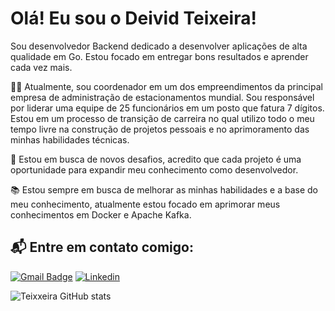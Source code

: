 

# Olá! Eu sou o Deivid Teixeira!

Sou desenvolvedor Backend dedicado a desenvolver aplicações de alta qualidade em Go. Estou focado em entregar bons resultados e aprender cada vez mais. 

👨‍💻 Atualmente, sou coordenador em um dos empreendimentos da principal empresa de administração de estacionamentos mundial. Sou responsável por liderar uma equipe de 25 funcionários em um posto que fatura 7 dígitos. Estou em um processo de transição de carreira no qual utilizo todo o meu tempo livre na construção de projetos pessoais e no aprimoramento das minhas habilidades técnicas. 

👊 Estou em busca de novos desafios, acredito que cada projeto é uma oportunidade para expandir meu conhecimento como desenvolvedor.

📚 Estou sempre em busca de melhorar as minhas habilidades e a base do meu conhecimento, atualmente estou focado em aprimorar meus conhecimentos em Docker e Apache Kafka. 

## 📬 Entre em contato comigo: 

[![Gmail Badge](https://img.shields.io/badge/-Email-c14438?style=for-the-badge&logo=Gmail&logoColor=white&link=mailto:deividteixeira.go@gmail.com)](mailto:deividteixeira.go@gmail.com)
[![Linkedin](https://img.shields.io/badge/LinkedIn-0077B5?style=for-the-badge&logo=linkedin&logoColor=white)](https://www.linkedin.com/in/deivid-teixeira-36952a257/)


![Teixxeira GitHub stats](https://github-readme-stats.vercel.app/api?username=DEIVIDTEIXXEIRA&show_icons=true&theme=dracula)






